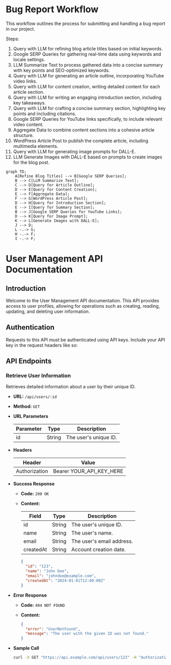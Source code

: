 # Bug Report Workflow

This workflow outlines the process for submitting and handling a bug report in our project.

Steps:
1. Query with LLM for refining blog article titles based on initial keywords.
2. Google SERP Queries for gathering real-time data using keywords and locale settings.
3. LLM Summarize Text to process gathered data into a concise summary with key points and SEO-optimized keywords.
4. Query with LLM for generating an article outline, incorporating YouTube video links.
5. Query with LLM for content creation, writing detailed content for each article section.
6. Query with LLM for writing an engaging introduction section, including key takeaways.
7. Query with LLM for crafting a concise summary section, highlighting key points and including citations.
8. Google SERP Queries for YouTube links specifically, to include relevant video content.
9. Aggregate Data to combine content sections into a cohesive article structure.
10. WordPress Article Post to publish the complete article, including multimedia elements.
11. Query with LLM for generating image prompts for DALL-E.
12. LLM Generate Images with DALL-E based on prompts to create images for the blog post.

```mermaid
graph TD;
    A[Refine Blog Titles] --> B[Google SERP Queries];
    B --> C[LLM Summarize Text];
    C --> D[Query for Article Outline];
    D --> E[Query for Content Creation];
    E --> F[Aggregate Data];
    F --> G[WordPress Article Post];
    D --> H[Query for Introduction Section];
    E --> I[Query for Summary Section];
    B --> J[Google SERP Queries for YouTube Links];
    D --> K[Query for Image Prompt];
    K --> L[Generate Images with DALL-E];
    J --> D;
    L -.-> G;
    H -.-> F;
    I -.-> F;

```

# User Management API Documentation

## Introduction

Welcome to the User Management API documentation. This API provides access to user profiles, allowing for operations such as creating, reading, updating, and deleting user information.

## Authentication

Requests to this API must be authenticated using API keys. Include your API key in the request headers like so:


## API Endpoints

### Retrieve User Information

Retrieves detailed information about a user by their unique ID.

- **URL:** `/api/users/:id`
- **Method:** `GET`
- **URL Parameters**

  | Parameter | Type   | Description       |
  |-----------|--------|-------------------|
  | id        | String | The user's unique ID. |

- **Headers**

  | Header        | Value            |
  |---------------|------------------|
  | Authorization | Bearer YOUR_API_KEY_HERE |

- **Success Response**

  - **Code:** `200 OK`
  - **Content:**

    | Field     | Type    | Description              |
    |-----------|---------|--------------------------|
    | id        | String  | The user's unique ID.    |
    | name      | String  | The user's name.         |
    | email     | String  | The user's email address.|
    | createdAt | String  | Account creation date.   |

    ```json
    {
      "id": "123",
      "name": "John Doe",
      "email": "johndoe@example.com",
      "createdAt": "2024-01-01T12:00:00Z"
    }
    ```

- **Error Response**

  - **Code:** `404 NOT FOUND`
  - **Content:**
  
    ```json
    {
      "error": "UserNotFound",
      "message": "The user with the given ID was not found."
    }
    ```

- **Sample Call**

  ```bash
  curl -X GET "https://api.example.com/api/users/123" -H "Authorization: Bearer YOUR_API_KEY_HERE"
